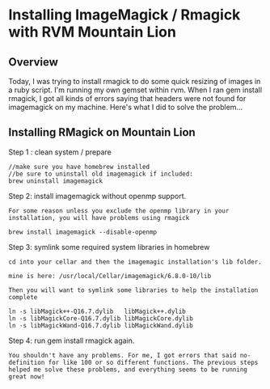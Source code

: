 Installing ImageMagick / Rmagick with RVM Mountain Lion
=

Overview
-

Today, I was trying to install rmagick to do some quick resizing of images in a ruby script. I'm running my own gemset within rvm. When I ran gem install rmagick, I got all kinds of errors saying that headers were not found for imagemagick on my machine. Here's what I did to solve the problem...


Installing RMagick on Mountain Lion
-

Step 1 : clean system / prepare

	//make sure you have homebrew installed
	//be sure to uninstall old imagemagick if included:
	brew uninstall imagemagick

Step 2: install imagemagick without openmp support.

	For some reason unless you exclude the openmp library in your installation, you will have problems using rmagick

	brew install imagemagick --disable-openmp

Step 3: symlink some required system libraries in homebrew

	cd into your cellar and then the imagemagic installation's lib folder.

	mine is here: /usr/local/Cellar/imagemagick/6.8.0-10/lib

	Then you will want to symlink some libraries to help the installation complete

	ln -s libMagick++-Q16.7.dylib   libMagick++.dylib
	ln -s libMagickCore-Q16.7.dylib libMagickCore.dylib
	ln -s libMagickWand-Q16.7.dylib libMagickWand.dylib

Step 4: run gem install rmagick again.

	You shouldn't have any problems. For me, I got errors that said no-definition for like 100 or so different functions. The previous steps helped me solve these problems, and everything seems to be running great now!





